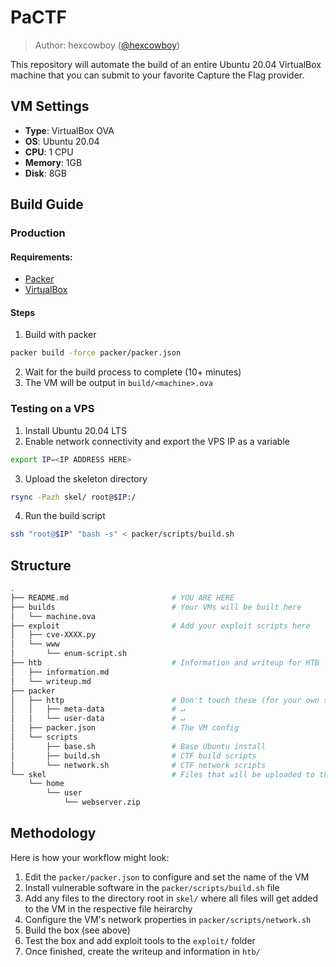 # PaCTF

> Author: hexcowboy ([@hexcowboy](https://twitter.com/hexcowboy))

This repository will automate the build of an entire Ubuntu 20.04 VirtualBox machine that you can submit to your favorite Capture the Flag provider.


## VM Settings

- **Type**: VirtualBox OVA
- **OS**: Ubuntu 20.04
- **CPU**: 1 CPU
- **Memory**: 1GB
- **Disk**: 8GB

## Build Guide

### Production

#### Requirements:

- [Packer](https://github.com/hashicorp/packer)
- [VirtualBox](https://www.virtualbox.org/)

#### Steps

1. Build with packer
```bash
packer build -force packer/packer.json
```
2. Wait for the build process to complete (10+ minutes)
3. The VM will be output in `build/<machine>.ova`

### Testing on a VPS

1. Install Ubuntu 20.04 LTS
2. Enable network connectivity and export the VPS IP as a variable
```bash
export IP=<IP ADDRESS HERE>
```
3. Upload the skeleton directory
```bash
rsync -Pazh skel/ root@$IP:/
```
4. Run the build script
```bash
ssh "root@$IP" "bash -s" < packer/scripts/build.sh
```

## Structure

```bash
.
├── README.md                       # YOU ARE HERE
├── builds                          # Your VMs will be built here
│   └── machine.ova
├── exploit                         # Add your exploit scripts here
│   ├── cve-XXXX.py
│   └── www
│       └── enum-script.sh
├── htb                             # Information and writeup for HTB
│   ├── information.md
│   └── writeup.md
├── packer
│   ├── http                        # Don't touch these (for your own safety)
│   │   ├── meta-data               # ↵
│   │   └── user-data               # ↵
│   ├── packer.json                 # The VM config
│   └── scripts
│       ├── base.sh                 # Base Ubuntu install
│       ├── build.sh                # CTF build scripts
│       └── network.sh              # CTF network scripts
└── skel                            # Files that will be uploaded to the root directory tree
    └── home
        └── user
            └── webserver.zip
```

## Methodology

Here is how your workflow might look:

1. Edit the `packer/packer.json` to configure and set the name of the VM
1. Install vulnerable software in the `packer/scripts/build.sh` file
1. Add any files to the directory root in `skel/` where all files will get added to the VM in the respective file heirarchy
1. Configure the VM's network properties in `packer/scripts/network.sh`
1. Build the box (see above)
1. Test the box and add exploit tools to the `exploit/` folder
1. Once finished, create the writeup and information in `htb/`
